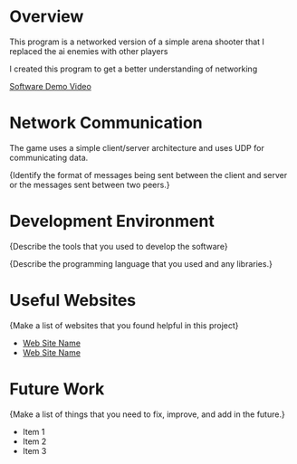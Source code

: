 # Overview

This program is a networked version of a simple arena shooter that I replaced the ai enemies with other players

I created this program to get a better understanding of networking

[Software Demo Video](https://youtu.be/KErDMicZmQU)

# Network Communication

The game uses a simple client/server architecture and uses UDP for communicating data.

{Identify the format of messages being sent between the client and server or the messages sent between two peers.}

# Development Environment

{Describe the tools that you used to develop the software}

{Describe the programming language that you used and any libraries.}

# Useful Websites

{Make a list of websites that you found helpful in this project}
* [Web Site Name](http://url.link.goes.here)
* [Web Site Name](http://url.link.goes.here)

# Future Work

{Make a list of things that you need to fix, improve, and add in the future.}
* Item 1
* Item 2
* Item 3
